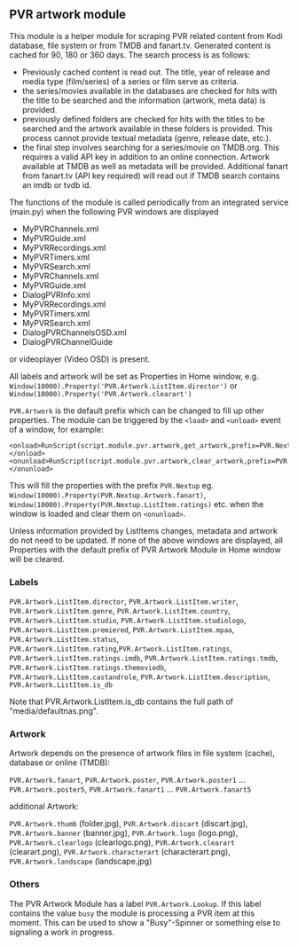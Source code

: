 ## PVR artwork module ##

This module is a helper module for scraping PVR related content from Kodi database, file system or from TMDB and fanart.tv. Generated 
content is cached for 90, 180 or 360 days. The search process is as follows:

- Previously cached content is read out. The title, year of release and media type (film/series) of a series or film serve as criteria.
- the series/movies available in the databases are checked for hits with the title to be searched and the information (artwork, meta data) is provided.
- previously defined folders are checked for hits with the titles to be searched and the artwork available in these folders is provided. This process cannot provide textual metadata (genre, release date, etc.).
- the final step involves searching for a series/movie on TMDB.org. This requires a valid API key in addition to an online connection. Artwork available at TMDB as well as metadata will be provided. Additional fanart from fanart.tv (API key required) will read out if TMDB search contains an imdb or tvdb id. 

The functions of the module is called periodically from an integrated service (main.py) when the following PVR windows are displayed

- MyPVRChannels.xml
- MyPVRGuide.xml
- MyPVRRecordings.xml
- MyPVRTimers.xml
- MyPVRSearch.xml
- MyPVRChannels.xml
- MyPVRGuide.xml
- DialogPVRInfo.xml
- MyPVRRecordings.xml
- MyPVRTimers.xml
- MyPVRSearch.xml
- DialogPVRChannelsOSD.xml
- DialogPVRChannelGuide

or videoplayer (Video OSD) is present.

All labels and artwork will be set as Properties in Home window, e.g. `Window(10000).Property('PVR.Artwork.ListItem.director')` or `Window(10000).Property('PVR.Artwork.clearart')`

`PVR.Artwork` is the default prefix which can be changed to fill up other properties. The module can be triggered by the `<load>` and `<unload>` event of a window, for example:

    <onload>RunScript(script.module.pvr.artwork,get_artwork,prefix=PVR.Nextup&amp;title=$INFO[VideoPlayer.NextTitle]&amp;genre=$INFO[VideoPlayer.NextGenre]&amp;channel=$INFO[VideoPlayer.ChannelName])</onload>
	<onunload>RunScript(script.module.pvr.artwork,clear_artwork,prefix=PVR.Nextup)</onunload>

This will fill the properties with the prefix `PVR.Nextup` eg. `Window(10000).Property(PVR.Nextup.Artwork.fanart)`, `Window(10000).Property(PVR.Nextup.ListItem.ratings)` etc. when the window is loaded and clear them on `<onunload>`.

Unless information provided by ListItems changes, metadata and artwork do not need to be updated. If none of the above windows are displayed, all Properties with the default prefix of PVR Artwork Module in Home window will be cleared.

### Labels ###

`PVR.Artwork.ListItem.director`, `PVR.Artwork.ListItem.writer`, `PVR.Artwork.ListItem.genre`, `PVR.Artwork.ListItem.country`, `PVR.Artwork.ListItem.studio`, `PVR.Artwork.ListItem.studiologo`, `PVR.Artwork.ListItem.premiered`, `PVR.Artwork.ListItem.mpaa`, `PVR.Artwork.ListItem.status`, `PVR.Artwork.ListItem.rating`,`PVR.Artwork.ListItem.ratings`, `PVR.Artwork.ListItem.ratings.imdb`, `PVR.Artwork.ListItem.ratings.tmdb`, `PVR.Artwork.ListItem.ratings.themoviedb`, `PVR.Artwork.ListItem.castandrole`, `PVR.Artwork.ListItem.description`, `PVR.Artwork.ListItem.is_db`

Note that PVR.Artwork.ListItem.is_db contains the full path of "media/defaultnas.png".

### Artwork ###

Artwork depends on the presence of artwork files in file system (cache), database or online (TMDB):

`PVR.Artwork.fanart`, `PVR.Artwork.poster`, `PVR.Artwork.poster1` ... `PVR.Artwork.poster5`, `PVR.Artwork.fanart1` ... `PVR.Artwork.fanart5`

additional Artwork: 

`PVR.Artwork.thumb` (folder.jpg), `PVR.Artwork.discart` (discart.jpg), `PVR.Artwork.banner` (banner.jpg), `PVR.Artwork.logo` (logo.png), `PVR.Artwork.clearlogo` (clearlogo.png), `PVR.Artwork.clearart` (clearart.png), `PVR.Artwork.characterart` (characterart.png), `PVR.Artwork.landscape` (landscape.jpg)

### Others ###

The PVR Artwork Module has a label `PVR.Artwork.Lookup`. If this label contains the value `busy` the module is processing a PVR item at this moment. This can be used to show a "Busy"-Spinner or something else to signaling a work in progress.
